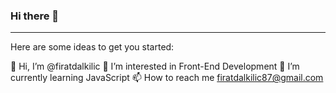 ### Hi there 👋 

<hr>

Here are some ideas to get you started:

👋 Hi, I’m @firatdalkilic
👀 I’m interested in Front-End Development
🌱 I’m currently learning JavaScript
📫 How to reach me firatdalkilic87@gmail.com

